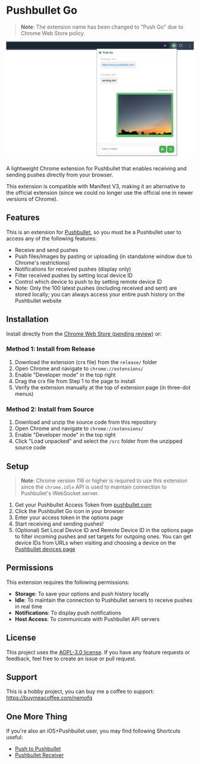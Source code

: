 # Pushbullet Go
> **Note**: The extension name has been changed to "Push Go" due to Chrome Web Store policy.

![Pushbullet Go](screenshots/1_popup.png)

A lightweight Chrome extension for Pushbullet that enables receiving and sending pushes directly from your browser.

This extension is compatible with Manifest V3, making it an alternative to the official extension (since we could no longer use the official one in newer versions of Chrome).

## Features

This is an extension for [Pushbullet](https://www.pushbullet.com/), so you must be a Pushbullet user to access any of the following features:

- Receive and send pushes
- Push files/images by pasting or uploading (in standalone window due to Chrome's restrictions)
- Notifications for received pushes (display only)
- Filter received pushes by setting local device ID
- Control which device to push to by setting remote device ID
- Note: Only the 100 latest pushes (including received and sent) are stored locally; you can always access your entire push history on the Pushbullet website

## Installation

Install directly from the [Chrome Web Store (pending review)](https://chromewebstore.google.com/) or:

### Method 1: Install from Release
1. Download the extension (crx file) from the `release/` folder
2. Open Chrome and navigate to `chrome://extensions/`
3. Enable "Developer mode" in the top right
4. Drag the crx file from Step 1 to the page to install
5. Verify the extension manually at the top of extension page (in three-dot menus)

### Method 2: Install from Source
1. Download and unzip the source code from this repository
2. Open Chrome and navigate to `chrome://extensions/`
3. Enable "Developer mode" in the top right
4. Click "Load unpacked" and select the `/src` folder from the unzipped source code

## Setup

> **Note**: Chrome version 116 or higher is required to use this extension since the `chrome.idle` API is used to maintain connection to Pushbullet's WebSocket server.

1. Get your Pushbullet Access Token from [pushbullet.com](https://www.pushbullet.com/#settings/account)
2. Click the Pushbullet Go icon in your browser
3. Enter your access token in the options page
4. Start receiving and sending pushes!
5. (Optional) Set Local Device ID and Remote Device ID in the options page to filter incoming pushes and set targets for outgoing ones. You can get device IDs from URLs when visiting and choosing a device on the [Pushbullet devices page](https://www.pushbullet.com/#devices)

## Permissions

This extension requires the following permissions:
- **Storage**: To save your options and push history locally
- **Idle**: To maintain the connection to Pushbullet servers to receive pushes in real time
- **Notifications**: To display push notifications
- **Host Access**: To communicate with Pushbullet API servers

## License

This project uses the [AGPL-3.0 license](https://github.com/nemofq/pushbullet-go?tab=AGPL-3.0-1-ov-file). If you have any feature requests or feedback, feel free to create an issue or pull request.

## Support

This is a hobby project, you can buy me a coffee to support: https://buymeacoffee.com/nemofq

## One More Thing

If you're also an iOS+Pushbullet user, you may find following Shortcuts useful:

- [Push to Pushbullet](https://www.icloud.com/shortcuts/42b9dce7d6b44c72acd3e5c55b5de07a)
- [Pushbullet Receiver](https://www.icloud.com/shortcuts/1f94913de21b41debe60ef43631afde2)
